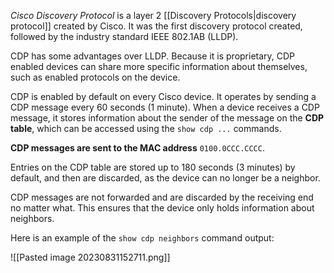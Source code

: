 *Cisco Discovery Protocol* is a layer 2 [[Discovery Protocols|discovery protocol]] created by Cisco. It was the first discovery protocol created, followed by the industry standard IEEE 802.1AB (LLDP).

CDP has some advantages over LLDP. Because it is proprietary, CDP enabled devices can share more specific information about themselves, such as enabled protocols on the device.

CDP is enabled by default on every Cisco device. It operates by sending a CDP message every 60 seconds (1 minute). When a device receives a CDP message, it stores information about the sender of the message on the **CDP table**, which can be accessed using the `show cdp ...` commands.

**CDP messages are sent to the MAC address** `0100.0CCC.CCCC`.

Entries on the CDP table are stored up to 180 seconds (3 minutes) by default, and then are discarded, as the device can no longer be a neighbor.

CDP messages are not forwarded and are discarded by the receiving end no matter what. This ensures that the device only holds information about neighbors.

Here is an example of the `show cdp neighbors` command output:

![[Pasted image 20230831152711.png]]

